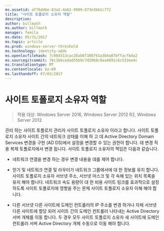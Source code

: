 ```yaml
---
ms.assetid: af76ddbe-83a2-4a62-9989-873e3bb1c772
title: "사이트 토폴로지 소유자 역할"
description: 
author: billmath
ms.author: billmath
manager: femila
ms.date: 05/31/2017
ms.topic: article
ms.prod: windows-server-threshold
ms.technology: identity-adds
ms.openlocfilehash: 7c98d313cac28ab07380791a384a87bffacfbda2
ms.sourcegitcommit: 70c1b6cedad55b9c7d2068c9aa4891c6c533ee4c
ms.translationtype: MT
ms.contentlocale: ko-KR
ms.lasthandoff: 07/03/2017
---
```

# <a name="site-topology-owner-role"></a>사이트 토폴로지 소유자 역할

>적용 대상: Windows Server 2016, Windows Server 2012 R2, Windows Server 2012

관리 하는 사이트 토폴로지 관리자 사이트 토폴로지 소유자 이라고 합니다. 사이트 토폴로지 소유자 사이트 간의 네트워크 상태를 이해 하 고 데 Active Directory Domain Services 변경을 구현 (AD DS)에서 설정을 변경할 수 있는 권한이 합니다. 데 변경 적용 복제 토폴로지에서 변경 됩니다. 사이트 토폴로지 소유자의 책임은 다음과 같습니다.  
  
-   네트워크 연결을 변경 하는 경우 변경 내용을 데를 제어 합니다.  
  
-   얻기 및 네트워크 연결 및 라우터가 네트워크 그룹에서에 대 한 정보를 유지 합니다. 사이트 토폴로지 소유자 서브넷 주소, 서브넷 마스크 및 각 속해 있는 위치 목록을 유지 해야 합니다. 네트워크 속도 용량이 대 한 비용 사이트 링크를 효과적으로 설정 하도록 사이트 토폴로지에 영향을 주는 문제 사이트 토폴로지 소유자 이해 해야 합니다.  
  
-   다른 서브넷 다른 사이트에 도메인 컨트롤러의 IP 주소를 변경 하거나 자체 서브넷 다른 사이트에 할당 되어 사이트 간의 도메인 컨트롤러 나타내는 Active Directory 서버 개체를 이동 합니다. 두 경우 모두 사이트 토폴로지 소유자 새 사이트에 도메인 컨트롤러 서버 Active Directory 개체 수동으로 이동 해야 합니다.  
  


